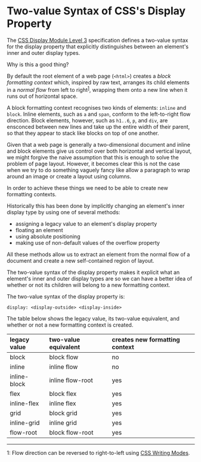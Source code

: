 # Two-value Syntax of CSS's Display Property

The [CSS Display Module Level 3](https://drafts.csswg.org/css-display/) specification defines a two-value syntax for the display property that explicitly distinguishes between an element's inner and outer display types.

Why is this a good thing?

By default the root element of a web page (`<html>`) creates a *block formatting context* which, inspired by raw text, arranges its child elements in a *normal flow* from left to right<sup>[1](#writing-mode)</sup>, wrapping them onto a new line when it runs out of horizontal space. 

A block formatting context recognises two kinds of elements: `inline` and `block`. Inline elements, such as `a` and `span`, conform to the left-to-right flow direction. Block elements, however, such as `h1..6`, `p`, and `div`, are ensconced between new lines and take up the entire width of their parent, so that they appear to stack like blocks on top of one another.

Given that a web page is generally a two-dimensional document and inline and block elements give us control over both horizontal and vertical layout, we might forgive the naive assumption that this is enough to solve the problem of page layout. However, it becomes clear this is not the case when we try to do something vaguely fancy like allow a paragraph to wrap around an image or create a layout using columns.

In order to achieve these things we need to be able to create new formatting contexts.

Historically this has been done by implicitly changing an element's inner display type by using one of several methods:

- assigning a legacy value to an element's display property
- floating an element
- using absolute positioning
- making use of non-default values of the overflow property

All these methods allow us to extract an element from the normal flow of a document and create a new self-contained region of layout. 

The two-value syntax of the display property makes it explicit what an element's inner and outer display types are so we can have a better idea of whether or not its children will belong to a new formatting context.

The two-value syntax of the display property is:

`display: <display-outside> <display-inside>`

The table below shows the legacy value, its two-value equivalent, and whether or not a new formatting context is created.

legacy value | two-value equivalent | creates new formatting context
:----------- | :------------------- | :-----------------------------
block				 | block flow						| no
inline			 | inline flow				  | no
inline-block | inline flow-root			| yes
flex				 | block flex						| yes
inline-flex  | inline flex					| yes
grid				 | block grid						| yes
inline-grid  | inline grid					| yes
flow-root    | block flow-root			| yes

---

<a name="writing-mode">1</a>: Flow direction can be reversed to right-to-left using [CSS Writing Modes](https://developer.mozilla.org/en-US/docs/Web/CSS/CSS_Writing_Modes).
